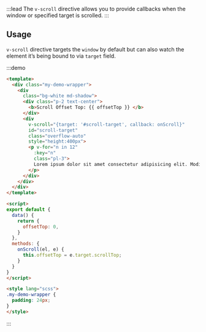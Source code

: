 :::lead
The `v-scroll` directive allows you to provide callbacks when the window or specified 
target is scrolled.
:::


## Usage

`v-scroll` directive targets the `window` by default but can also watch the element it’s 
being bound to via `target` field. 

:::demo
```html
<template>
  <div class="my-demo-wrapper">
    <div 
      class="bg-white md-shadow">
      <div class="p-2 text-center">
        <b>Scroll Offset Top: {{ offsetTop }} </b>
      </div>
      <div 
        v-scroll="{target: '#scroll-target', callback: onScroll}" 
        id="scroll-target" 
        class="overflow-auto" 
        style="height:400px">
        <p v-for="n in 12"
          :key="n"
          class="pl-3">
          Lorem ipsum dolor sit amet consectetur adipisicing elit. Modi commodi earum tenetur. Asperiores dolorem placeat ab nobis iusto culpa, autem molestias molestiae quidem pariatur. Debitis beatae expedita nam facere perspiciatis. Lorem ipsum dolor sit amet consectetur adipisicing elit. Repellendus ducimus cupiditate rerum officiis consequuntur laborum doloremque quaerat ipsa voluptates, nobis nam quis nulla ullam at corporis, similique ratione quasi illo!
        </p>
      </div>
    </div>
  </div>
</template>

<script>
export default {
  data() {
    return {
      offsetTop: 0,
    }
  },
  methods: {
    onScroll(el, e) {
      this.offsetTop = e.target.scrollTop;
    }
  }
}
</script>

<style lang="scss">
.my-demo-wrapper {
  padding: 24px;
}
</style>
```
:::

<script src="./script/scroll.js"></script>
